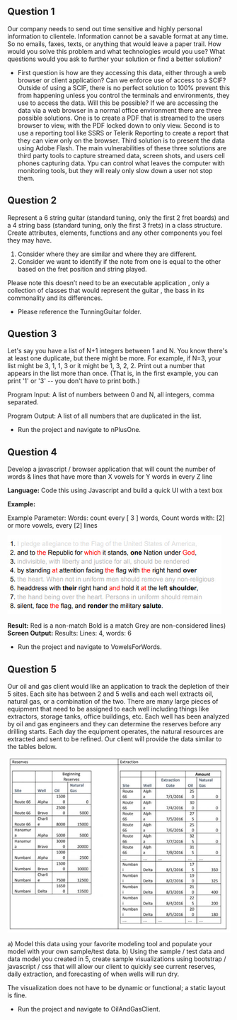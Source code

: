 ## Question 1
<p>Our company needs to send out time sensitive and highly personal information to clientele.
Information cannot be a savable format at any time. So no emails, faxes, texts, or anything that
would leave a paper trail. How would you solve this problem and what technologies would you
use? What questions would you ask to further your solution or find a better solution?</p>

- First question is how are they accessing this data, either through a web browser or client application? Can we enforce 
use of access to a SCIF? Outside of using a SCIF, there is no perfect solution to 100% prevent this from happening unless 
you control the terminals and environments, they use to access the data. Will this be possible? If we are accessing the 
data via a web browser in a normal office environment there are three possible solutions. One is to create a PDF that is 
streamed to the users browser to view, with the PDF locked down to only view. Second is to use a reporting tool like 
SSRS or Telerik Reporting to create a report that they can view only on the browser. Third solution is to present the data 
using Adobe Flash. The main vulnerabilities of these three solutions are third party tools to capture streamed data, 
screen shots, and users cell phones capturing data. Ypu can control what leaves the computer with monitoring tools, 
but they will realy only slow down a user not stop them.

## Question 2
<p>Represent a 6 string guitar (standard tuning, only the first 2 fret boards) and a 4 string bass
(standard tuning, only the first 3 frets) in a class structure. Create attributes, elements, functions
and any other components you feel they may have.</p>

1. Consider where they are similar and where they are different.
2. Consider we want to identify if the note from one is equal to the other based on the fret
position and string played.

<p>Please note this doesn’t need to be an executable application , only a collection of classes that
would represent the guitar , the bass in its commonality and its differences.</p>

- Please reference the TunningGuitar folder.

## Question 3
<p>Let's say you have a list of N+1 integers between 1 and N. You know there's at least one
duplicate, but there might be more. For example, if N=3, your list might be 3, 1, 1, 3 or it might
be 1, 3, 2, 2. Print out a number that appears in the list more than once. (That is, in the first
example, you can print '1' or '3' -- you don't have to print both.)</p>

<p>Program Input: A list of numbers between 0 and N, all integers, comma separated.</p>
<p>Program Output: A list of all numbers that are duplicated in the list.</p>

- Run the project and navigate to  nPlusOne.


## Question 4
<p>Develop a javascript / browser application that will count the number of words & lines that have
more than X vowels for Y words in every Z line</p>

**Language:** Code this using Javascript and build a quick UI with a text box

**Example:**
</p>Example Parameter: Words: count every [ 3 ] words, Count words with: [2] or more vowels,
every [2] lines</p>

<img src="https://github.com/jbcirs/GuestXCodeTest/blob/master/wwwroot/images/question4ExampleOutput.jpg" alt="Question 4 Example Output">

**Result:** Red is a non-match
Bold is a match
Grey are non-considered lines)
**Screen Output:**
Results: Lines: 4, words: 6

- Run the project and navigate to VowelsForWords.


## Question 5
<p>Our oil and gas client would like an application to track the depletion of their 5 sites. Each site
has between 2 and 5 wells and each well extracts oil, natural gas, or a combination of the two.
There are many large pieces of equipment that need to be assigned to each well including
things like extractors, storage tanks, office buildings, etc. Each well has been analyzed by oil
and gas engineers and they can determine the reserves before any drilling starts. Each day the
equipment operates, the natural resources are extracted and sent to be refined. Our client will
provide the data similar to the tables below.</p>

<img src="https://github.com/jbcirs/GuestXCodeTest/blob/master/wwwroot/images/OilAndGasClientQuestion5.jpg" alt="Question 4 Example Output">

a) Model this data using your favorite modeling tool and populate your model with your own
sample/test data.
b) Using the sample / test data and data model you created in 5, create sample
visualizations using bootstrap / javascript / css that will allow our client to quickly see
current reserves, daily extraction, and forecasting of when wells will run dry.

The visualization does not have to be dynamic or functional; a static layout is fine.

- Run the project and navigate to OilAndGasClient.

